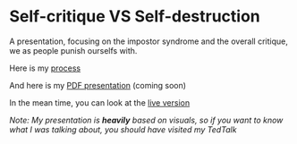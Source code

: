 # Self-critique VS Self-destruction
A presentation, focusing on the impostor syndrome and the overall critique, we as people punish ourselfs with.

Here is my [process](6-storytelling/process.md)

And here is my [PDF presentation](6-storytelling/AJOVT-Self-critique.pdf) (coming soon)

In the mean time, you can look at the [live version](https://www.figma.com/file/8wW6MuH6YjTThOWD2CfK0c/AJOVT---Self-critique?node-id=0%3A1&t=fH6HV0CetJSpzrkI-1)

<em>Note: My presentation is <b>heavily</b> based on visuals, so if you want to know what I was talking about, you should have visited my TedTalk</em>
